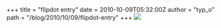 +++
title = "flipdot entry"
date = 2010-10-09T05:32:00Z
author = "typ_o"
path = "/blog/2010/10/09/flipdot-entry"
+++
![](/media/eingang.jpg)
